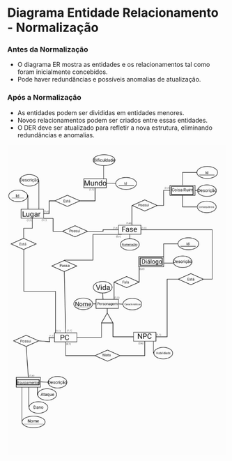 # Diagrama Entidade Relacionamento - Normalização
### Antes da Normalização
- O diagrama ER mostra as entidades e os relacionamentos tal como foram inicialmente concebidos.
- Pode haver redundâncias e possíveis anomalias de atualização.
### Após a Normalização
- As entidades podem ser divididas em entidades menores.
- Novos relacionamentos podem ser criados entre essas entidades.
- O DER deve ser atualizado para refletir a nova estrutura, eliminando redundâncias e anomalias.
  
![Imagem do DER](https://github.com/SBD1/2024-1---Ghost-Busters/blob/main/docs/Modulo2/assets/DER.jpeg)
